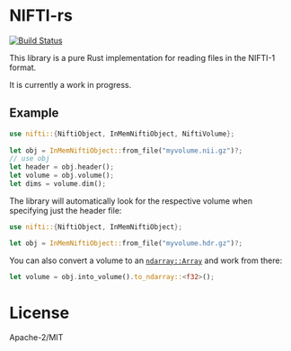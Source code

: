 # NIFTI-rs

[![Build Status](https://travis-ci.org/Enet4/nifti-rs.svg?branch=master)](https://travis-ci.org/Enet4/nifti-rs)

This library is a pure Rust implementation for reading files in the NIFTI-1 format.

It is currently a work in progress.


## Example

```rust
use nifti::{NiftiObject, InMemNiftiObject, NiftiVolume};
 
let obj = InMemNiftiObject::from_file("myvolume.nii.gz")?;
// use obj
let header = obj.header();
let volume = obj.volume();
let dims = volume.dim();
```

The library will automatically look for the respective volume when
specifying just the header file:

```rust
use nifti::{NiftiObject, InMemNiftiObject};

let obj = InMemNiftiObject::from_file("myvolume.hdr.gz")?;
```

You can also convert a volume to an [`ndarray::Array`](https://docs.rs/ndarray/0.9.1/ndarray/index.html)
and work from there:

```rust
let volume = obj.into_volume().to_ndarray::<f32>();
```

# License

Apache-2/MIT
